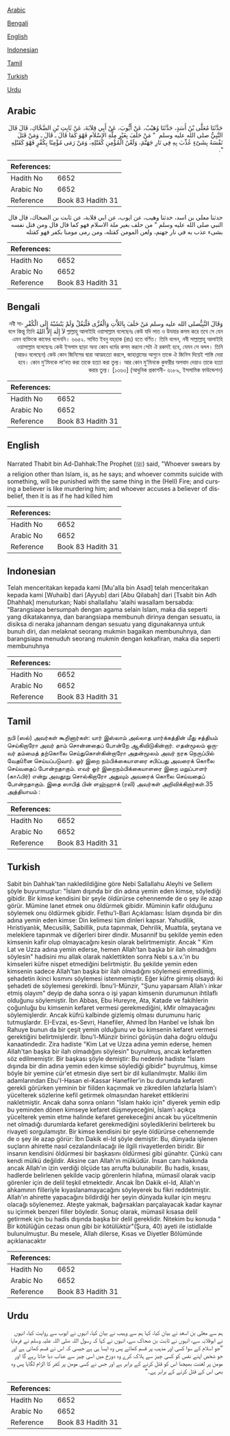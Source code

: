 [Arabic](#arabic)

[Bengali](#bengali)

[English](#english)

[Indonesian](#indonesian)

[Tamil](#tamil)

[Turkish](#turkish)

[Urdu](#urdu)

## Arabic


<div dir="rtl" lang="ar" style={{fontSize:'larger',backgroundColor:'#f8f9fa',padding:20}}>
حَدَّثَنَا مُعَلَّى بْنُ أَسَدٍ، حَدَّثَنَا وُهَيْبٌ، عَنْ أَيُّوبَ، عَنْ أَبِي قِلاَبَةَ، عَنْ ثَابِتِ بْنِ الضَّحَّاكِ، قَالَ قَالَ النَّبِيُّ صلى الله عليه وسلم ‏ "‏ مَنْ حَلَفَ بِغَيْرِ مِلَّةِ الإِسْلاَمِ فَهْوَ كَمَا قَالَ ـ قَالَ ـ وَمَنْ قَتَلَ نَفْسَهُ بِشَىْءٍ عُذِّبَ بِهِ فِي نَارِ جَهَنَّمَ، وَلَعْنُ الْمُؤْمِنِ كَقَتْلِهِ، وَمَنْ رَمَى مُؤْمِنًا بِكُفْرٍ فَهْوَ كَقَتْلِهِ ‏"‏‏.‏
</div>
<div style={{backgroundColor:'#f8f9fa',padding:20, marginBottom: 10}}><table> <thead> <tr> <th>References:</th> <th></th> </tr> </thead> <tbody><tr><td>Hadith No</td><td>6652</td></tr><tr><td>Arabic No</td><td>6652</td></tr><tr><td>Reference</td><td>Book 83 Hadith 31</td></tr></tbody></table></div>


<div dir="rtl" lang="ar" style={{fontSize:'larger',backgroundColor:'#f8f9fa',padding:20}}>
حدثنا معلى بن اسد، حدثنا وهيب، عن ايوب، عن ابي قلابة، عن ثابت بن الضحاك، قال قال النبي صلى الله عليه وسلم " من حلف بغير ملة الاسلام فهو كما قال قال ومن قتل نفسه بشىء عذب به في نار جهنم، ولعن المومن كقتله، ومن رمى مومنا بكفر فهو كقتله
</div>
<div style={{backgroundColor:'#f8f9fa',padding:20, marginBottom: 10}}><table> <thead> <tr> <th>References:</th> <th></th> </tr> </thead> <tbody><tr><td>Hadith No</td><td>6652</td></tr><tr><td>Arabic No</td><td>6652</td></tr><tr><td>Reference</td><td>Book 83 Hadith 31</td></tr></tbody></table></div>

## Bengali


<div dir="rtl" lang="bn" style={{fontSize:'larger',backgroundColor:'#f8f9fa',padding:20}}>
وَقَالَ النَّبِيُّصلى الله عليه وسلم مَنْ حَلَفَ بِاللاَّتِ وَالْعُزَّى فَلْيَقُلْ وَلَمْ يَنْسُبْهُ إِلَى الْكُفْرِ নবী সাল্লাল্লাহু আলাইহি ওয়াসাল্লাম বলেছেনঃ কেউ যদি লাত ও উযযার কসম করে তবে সে যেন لاَ إِلٰهَ إِلاَّ اللهُ বলে কিন্তু তিনি এমন ব্যক্তিকে কাফের বলেননি। ৬৬৫২. সাবিত ইবনু যহ্‌হাক (রাঃ) হতে বর্ণিত। তিনি বলেন, নবী সাল্লাল্লাহু আলাইহি ওয়াসাল্লাম বলেছেনঃ কেউ ইসলাম ছাড়া অন্য কোন ধর্মের কসম করলে সেটা ঐ রকমই হবে, যেমন সে বলল। তিনি (আরও বলেছেন) কেউ কোন জিনিসের দ্বারা আত্মহত্যা করলে, জাহান্নামের আগুনে তাকে ঐ জিনিস দিয়েই শাস্তি দেয়া হবে। কোন মু’মিনকে লা‘নত করা তাকে হত্যা করা তুল্য। আর কোন মু’মিনকে কুফরীর অপবাদ দেয়াও তাকে হত্যা করার তুল্য। [১৩৬৩] (আধুনিক প্রকাশনী- ৬১৮৯, ইসলামিক ফাউন্ডেশন)
</div>
<div style={{backgroundColor:'#f8f9fa',padding:20, marginBottom: 10}}><table> <thead> <tr> <th>References:</th> <th></th> </tr> </thead> <tbody><tr><td>Hadith No</td><td>6652</td></tr><tr><td>Arabic No</td><td>6652</td></tr><tr><td>Reference</td><td>Book 83 Hadith 31</td></tr></tbody></table></div>

## English


<div dir="ltr" lang="en" style={{fontSize:'larger',backgroundColor:'#f8f9fa',padding:20}}>
Narrated Thabit bin Ad-Dahhak:The Prophet (ﷺ) said, "Whoever swears by a religion other than Islam, is, as he says; and whoever commits suicide with something, will be punished with the same thing in the (Hell) Fire; and cursing a believer is like murdering him; and whoever accuses a believer of disbelief, then it is as if he had killed him
</div>
<div style={{backgroundColor:'#f8f9fa',padding:20, marginBottom: 10}}><table> <thead> <tr> <th>References:</th> <th></th> </tr> </thead> <tbody><tr><td>Hadith No</td><td>6652</td></tr><tr><td>Arabic No</td><td>6652</td></tr><tr><td>Reference</td><td>Book 83 Hadith 31</td></tr></tbody></table></div>

## Indonesian


<div dir="ltr" lang="id" style={{fontSize:'larger',backgroundColor:'#f8f9fa',padding:20}}>
Telah menceritakan kepada kami [Mu'alla bin Asad] telah menceritakan kepada kami [Wuhaib] dari [Ayyub] dari [Abu Qilabah] dari [Tsabit bin Adh Dhahhak] menuturkan; Nabi shallallahu 'alaihi wasallam bersabda: "Barangsiapa bersumpah dengan agama selain Islam, maka dia seperti yang dikatakannya, dan barangsiapa membunuh dirinya dengan sesuatu, ia disiksa di neraka jahannam dengan sesuatu yang digunakannya untuk bunuh diri, dan melaknat seorang mukmin bagaikan membunuhnya, dan barangsiapa menuduh seorang mukmin dengan kekafiran, maka dia seperti membunuhnya
</div>
<div style={{backgroundColor:'#f8f9fa',padding:20, marginBottom: 10}}><table> <thead> <tr> <th>References:</th> <th></th> </tr> </thead> <tbody><tr><td>Hadith No</td><td>6652</td></tr><tr><td>Arabic No</td><td>6652</td></tr><tr><td>Reference</td><td>Book 83 Hadith 31</td></tr></tbody></table></div>

## Tamil


<div dir="ltr" lang="ta" style={{fontSize:'larger',backgroundColor:'#f8f9fa',padding:20}}>
நபி (ஸல்) அவர்கள் கூறினார்கள்: யார் இஸ்லாம் அல்லாத மார்க்கத்தின் மீது சத்தியம் செய்கிறாரோ அவர் தாம் சொன்னதைப் போன்றே ஆகிவிடுகின்றார். எதன்மூலம் ஒருவர் தம்மைத் தற்கொலை செய்துகொள்கின்றாரோ அதன்மூலம் அவர் நரக நெருப்பில் வேதûனை செய்யப்படுவார். ஓர் இறை நம்பிக்கையாளரை சபிப்பது அவரைக் கொலை செய்வதைப் போன்றதாகும். எவர் ஓர் இறைநம்பிக்கையாளரை இறை மறுப்பாளர் (காஃபிர்) என்று அவதூறு சொல்கிறாரோ அதுவும் அவரைக் கொலை செய்வதைப் போன்றதாகும். இதை ஸாபித் பின் ளஹ்ஹாக் (ரலி) அவர்கள் அறிவிக்கிறார்கள்.35 அத்தியாயம் :
</div>
<div style={{backgroundColor:'#f8f9fa',padding:20, marginBottom: 10}}><table> <thead> <tr> <th>References:</th> <th></th> </tr> </thead> <tbody><tr><td>Hadith No</td><td>6652</td></tr><tr><td>Arabic No</td><td>6652</td></tr><tr><td>Reference</td><td>Book 83 Hadith 31</td></tr></tbody></table></div>

## Turkish


<div dir="ltr" lang="tr" style={{fontSize:'larger',backgroundColor:'#f8f9fa',padding:20}}>
Sabit bin Dahhak'tan nakledildiğine göre Nebi Sallallahu Aleyhi ve Sellem şöyle buyurmuştur: "İslam dışında bir din adına yemin eden kimse, söylediği gibidir. Bir kimse kendisini bir şeyle öldürürse cehennemde de o şey ile azap görür. Mümine lanet etmek onu öldürmek gibidir. Müminin kafir olduğunu söylemek onu öldürmek gibidir. Fethu'l-Bari Açıklaması: İslam dışında bir din adına yemin eden kimse: Din kelimesi tüm dinleri kapsar. Yahudilik, Hıristiyanlık, Mecusilik, Sabillik, puta tapınmak, Dehrilik, Muattıla, şeytana ve meleklere tapınmak ve diğerleri birer dindir. Musannif bu şekilde yemin eden kimsenin kafir olup olmayacağını kesin olarak belirtmemiştir. Ancak " Kim Lat ve Uzza adına yemin ederse, hemen Allah'tan başka bir ilah olmadığını söylesin" hadisini mu allak olarak naklettikten sonra Nebi s.a.v.'in bu kimseleri küfre nispet etmediğini belirtmiştir. Bu şekilde yemin eden kimsenin sadece Allah'tan başka bir ilah olmadığını söylemesi emrediimiş, şehadetin ikinci kısmını söylemesi istenmemiştir. Eğer küfre girmiş olsaydı iki şehadeti de söylemesi gerekirdi. İbnu'I-Münzir, "Şunu yaparsam Allah'ı inkar etmiş olayım" deyip de daha sonra o işi yapan kimsenin durumunun ihtilaflı olduğunu söylemiştir. İbn Abbas, Ebu Hureyre, Ata, Katade ve fakihlerin çoğunluğu bu kimsenin kefaret vermesi gerekmediğini, kMir olmayacağını söylemişlerdir. Ancak küfrü kalbinde gizlemiş olması durumunu hariç tutmuşlardır. EI-Evzai, es-Sevri, Hanefiler, Ahmed İbn Hanbel ve İshak İbn Rahuye bunun da bir çeşit yemin olduğunu ve bu kimsenin kefaret vermesi gerektiğini belirtmişlerdir. İbnu'l-Münzir birinci görüşün daha doğru olduğu kanaatindedir. Zira hadiste "Kim Lat ve Uzza adına yemin ederse, hemen Allah'tan başka bir ilah olmadığını söylesin" buyrulmuş, ancak kefaretten söz edilmemiştir. Bir başkası şöyle demiştir: Bu nedenle hadiste "İslam dışında bir din adına yemin eden kimse söylediği gibidir" buyrulmuş, kimse böyle bir yemine cür'et etmesin diye sert bir dil kullanılmıştır. Maliki ilim adamlarından Ebu'I-Hasan el-Kassar Hanefiler'in bu durumda kefareti gerekli görürken yeminin bir fiilden kaçınmak ve zikredilen lafızlarla İslam'ı yücelterek sözlerine kefil getirmek olmasından hareket ettiklerini nakletmiştir. Ancak daha sonra onların "İslam hakkı için" diyerek yemin edip bu yeminden dönen kimseye kefaret düşmeyeceğini, İslam'ı açıkça yücelterek yemin etme halinde kefaret gerekeceğini ancak bu yüceltmenin net olmadığı durumlarda kefaret gerekmediğini söylediklerini belirterek bu rivayeti sorgulamıştır. Bir kimse kendisini bir şeyle öldürürse cehennemde de o şey ile azap görür: İbn Dakik el-Id şöyle demiştir: Bu, dünyada işlenen suçların ahirette nasıl cezalandırılacağı ile ilgili rivayetlerden biridir. Bir insanın kendisini öldürmesi bir başkasını öldürmesi gibi günahtır. Çünkü canı kendi mülkü değildir. Aksine can Allah'ın mülküdür. İnsan canı hakkında ancak Allah'ın izin verdiği ölçüde tas arrufta bulunabilir. Bu hadis, kısası, hadlerde belirlenen şekilde vacip görenlerin hilafına, mümasil olarak vacip görenler için de delil teşkil etmektedir. Ancak İbn Dakik el-Id, Allah'ın ahkamının filleriyle kıyaslanamayacağını söyleyerek bu fikri reddetmiştir. Allah'ın ahirette yapacağını bildirdiği her şeyin dünyada kullar için meşru olacağı söylenemez. Ateşte yakmak, bağırsakları parçalayacak kadar kaynar su içirmek benzeri filler böyledir. Sonuç olarak, mümasil kısasa delil getirmek için bu hadis dışında başka bir delil gereklidir. Nitekim bu konuda " Bir kötülüğün cezası onun gibi bir kötülüktür"(Şura, 40) ayeti ile istidlalde bulunulmuştur. Bu mesele, Allah dilerse, Kısas ve Diyetler Bölümünde açıklanacaktır
</div>
<div style={{backgroundColor:'#f8f9fa',padding:20, marginBottom: 10}}><table> <thead> <tr> <th>References:</th> <th></th> </tr> </thead> <tbody><tr><td>Hadith No</td><td>6652</td></tr><tr><td>Arabic No</td><td>6652</td></tr><tr><td>Reference</td><td>Book 83 Hadith 31</td></tr></tbody></table></div>

## Urdu


<div dir="rtl" lang="ur" style={{fontSize:'larger',backgroundColor:'#f8f9fa',padding:20}}>
ہم سے معلی بن اسعد نے بیان کیا، کہا ہم سے وہیب نے بیان کیا، انہوں نے ایوب سے روایت کیا، انہوں نے ابوقلابہ سے، انہوں نے ثابت بن ضحاک سے، انہوں نے کہا کہ رسول اللہ صلی اللہ علیہ وسلم نے فرمایا ”جو اسلام کے سوا کسی اور مذہب پر قسم کھائے پس وہ ایسا ہی ہے جیسی کہ اس نے قسم کھائی ہے اور جو شخص اپنے نفس کو کسی چیز سے ہلاک کرے وہ دوزخ میں اسی چیز سے عذاب دیا جاتا رہے گا اور مومن پر لعنت بھیجنا اس کو قتل کرنے کے برابر ہے اور جس نے کسی مومن پر کفر کا الزام لگایا پس وہ بھی اس کے قتل کرنے کے برابر ہے۔“
</div>
<div style={{backgroundColor:'#f8f9fa',padding:20, marginBottom: 10}}><table> <thead> <tr> <th>References:</th> <th></th> </tr> </thead> <tbody><tr><td>Hadith No</td><td>6652</td></tr><tr><td>Arabic No</td><td>6652</td></tr><tr><td>Reference</td><td>Book 83 Hadith 31</td></tr></tbody></table></div>